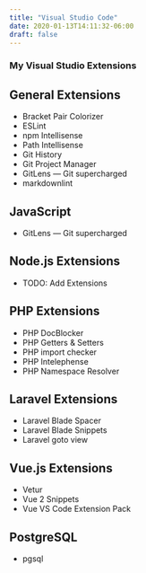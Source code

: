 ```yaml
---
title: "Visual Studio Code"
date: 2020-01-13T14:11:32-06:00
draft: false
---
```


### My Visual Studio Extensions

## General Extensions

* Bracket Pair Colorizer
* ESLint
* npm Intellisense
* Path Intellisense
* Git History
* Git Project Manager
* GitLens — Git supercharged
* markdownlint

## JavaScript

* GitLens — Git supercharged

## Node.js Extensions

* TODO: Add Extensions

## PHP Extensions

* PHP DocBlocker
* PHP Getters & Setters
* PHP import checker
* PHP Intelephense
* PHP Namespace Resolver

## Laravel Extensions

* Laravel Blade Spacer
* Laravel Blade Snippets
* Laravel goto view

## Vue.js Extensions

* Vetur
* Vue 2 Snippets
* Vue VS Code Extension Pack

## PostgreSQL

* pgsql
